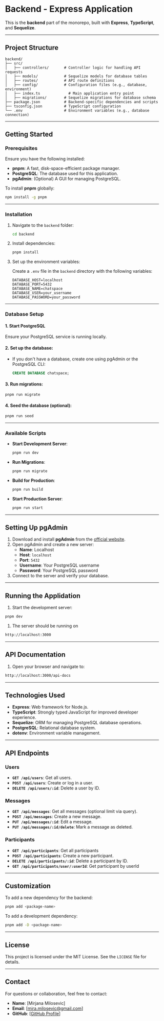 # **Backend - Express Application**

This is the **backend** part of the monorepo, built with **Express**, **TypeScript**, and **Sequelize**.

---

## **Project Structure**

```
backend/
├── src/
│   ├── controllers/       # Controller logic for handling API requests
│   ├── models/            # Sequelize models for database tables
│   ├── routes/            # API route definitions
│   ├── config/            # Configuration files (e.g., database, environment)
│   ├── index.ts             # Main application entry point
│   ├── migrations/        # Sequelize migrations for database schema
├── package.json           # Backend-specific dependencies and scripts
├── tsconfig.json          # TypeScript configuration
└── .env                   # Environment variables (e.g., database connection)
```

---

## **Getting Started**

### Prerequisites

Ensure you have the following installed:

- **pnpm**: A fast, disk-space-efficient package manager.
- **PostgreSQL**: The database used for this application.
- **pgAdmin**: (Optional) A GUI for managing PostgreSQL.

To install **pnpm** globally:
```bash
npm install -g pnpm
```

---

### Installation

1. Navigate to the `backend` folder:
   ```bash
   cd backend
   ```

2. Install dependencies:
   ```bash
   pnpm install
   ```

3. Set up the environment variables:

   Create a `.env` file in the `backend` directory with the following variables:
   ```env
   DATABASE_HOST=localhost
   DATABASE_PORT=5432
   DATABASE_NAME=chatspace
   DATABASE_USER=your_username
   DATABASE_PASSWORD=your_password
   ```

---

### **Database Setup**

#### 1. Start PostgreSQL
Ensure your PostgreSQL service is running locally.

#### 2. Set up the database:
   - If you don't have a database, create one using pgAdmin or the PostgreSQL CLI:
     ```sql
     CREATE DATABASE chatspace;
     ```

#### 3. Run migrations:
   ```bash
   pnpm run migrate
   ```

#### 4. Seed the database (optional):
   ```bash
   pnpm run seed
   ```

---

### **Available Scripts**

- **Start Development Server**:
  ```bash
  pnpm run dev
  ```

- **Run Migrations**:
  ```bash
  pnpm run migrate
  ```


- **Build for Production**:
  ```bash
  pnpm run build
  ```

- **Start Production Server**:
  ```bash
  pnpm run start
  ```

---

## **Setting Up pgAdmin**

1. Download and install **pgAdmin** from the [official website](https://www.pgadmin.org/).
2. Open pgAdmin and create a new server:
   - **Name**: Localhost
   - **Host**: `localhost`
   - **Port**: `5432`
   - **Username**: Your PostgreSQL username
   - **Password**: Your PostgreSQL password
3. Connect to the server and verify your database.

---
## **Running the Applidation**

1. Start the development server:
  ```bash
  pnpm dev
  ```
1. The server should be running on
  ```bash
  http://localhost:3000
  ```  
---
## **API Documentation**

1. Open your browser and navigate to:
  ```bash
  http://localhost:3000/api-docs
  ```
---

## **Technologies Used**

- **Express**: Web framework for Node.js.
- **TypeScript**: Strongly typed JavaScript for improved developer experience.
- **Sequelize**: ORM for managing PostgreSQL database operations.
- **PostgreSQL**: Relational database system.
- **dotenv**: Environment variable management.

---

## **API Endpoints**

### **Users**
- **`GET /api/users`**: Get all users.
- **`POST /api/users`**: Create or log in a user.
- **`DELETE /api/users/:id`**: Delete a user by ID.

### **Messages**
- **`GET /api/messages`**: Get all messages (optional limit via query).
- **`POST /api/messages`**: Create a new message.
- **`PUT /api/messages/:id`**: Edit a message.
- **`PUT /api/messages/:id/delete`**: Mark a message as deleted.

### **Participants**
- **`GET /api/participants`**: Get all participants
- **`POST /api/participants`**: Create a new participant.
- **`DELETE /api/participants/:id`**: Delete a participant by ID.
- **`GET /api/participants/user/:userId`**: Get participant by userId

---

## **Customization**

To add a new dependency for the backend:
```bash
pnpm add <package-name>
```

To add a development dependency:
```bash
pnpm add -D <package-name>
```

---

## **License**

This project is licensed under the MIT License. See the `LICENSE` file for details.

---

## **Contact**

For questions or collaboration, feel free to contact:

- **Name**: [Mirjana Milosevic]
- **Email**: [mira.milosevic@gmail.com]
- **GitHub**: [[GitHub Profile](https://github.com/programira)]
